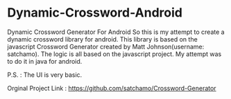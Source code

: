 # Dynamic-Crossword-Android
Dynamic Crossword Generator For Android
So this is my attempt to create a dynamic crossword library for android.
This library is based on the javascript Crossword Generator created by Matt Johnson(username: satchamo).
The logic is all based on the javascript project. My attempt was to do it in java for android.


P.S. : The UI is very basic.

Orginal Project Link : https://github.com/satchamo/Crossword-Generator
